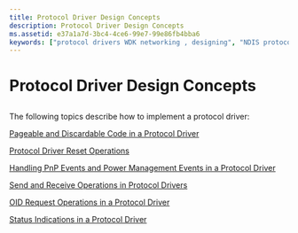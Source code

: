 ```yaml
---
title: Protocol Driver Design Concepts
description: Protocol Driver Design Concepts
ms.assetid: e37a1a7d-3bc4-4ce6-99e7-99e86fb4bba6
keywords: ["protocol drivers WDK networking , designing", "NDIS protocol drivers WDK , designing", "writing NDIS protocol drivers WDK networking"]
---
```


# Protocol Driver Design Concepts


## <a href="" id="ddk-protocol-driver-design-concepts-ng"></a>


The following topics describe how to implement a protocol driver:

[Pageable and Discardable Code in a Protocol Driver](pageable-and-discardable-code-in-a-protocol-driver.md)

[Protocol Driver Reset Operations](protocol-driver-reset-operations.md)

[Handling PnP Events and Power Management Events in a Protocol Driver](handling-pnp-events-and-power-management-events-in-a-protocol-driver.md)

[Send and Receive Operations in Protocol Drivers](send-and-receive-operations-in-protocol-drivers.md)

[OID Request Operations in a Protocol Driver](oid-request-operations-in-a-protocol-driver.md)

[Status Indications in a Protocol Driver](status-indications-in-a-protocol-driver.md)

 

 





